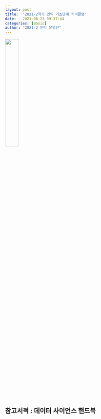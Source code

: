 ```yaml
---
layout: post
title:  "2021-2학기 인빅 기초단계 커리큘럼"
date:   2021-08-23 09:37:44
categories: [Basic]
author: "2021-2 인빅 운영진"
---
```



<img src="{{ site.baseurl }}/images/2021_2_b.jpeg"  width="30%" height="30%">

## 참고서적 : 데이터 사이언스 핸드북

